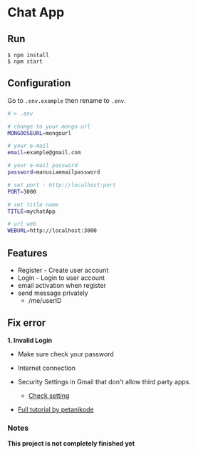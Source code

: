 # Chat App

## Run
```has
$ npm install
$ npm start
```

## Configuration
Go to `.env.example` then rename to `.env`.
```bash
# > .env

# change to your mongo url
MONGOOSEURL=mongourl

# your e-mail
email=example@gmail.com

# your e-mail password
password=manusiaemailpassword

# set port : http://localhost:port
PORT=3000

# set title name
TITLE=mychatApp

# url web
WEBURL=http://localhost:3000
```

## Features
- Register - Create user account
- Login - Login to user account
- email activation when register
- send message privately
  - /me/userID

## Fix error
**1. Invalid Login**
- Make sure check your password
- Internet connection
- Security Settings in Gmail that don't allow third party apps.
  + [Check setting](https://myaccount.google.com/security)

- [Full tutorial by petanikode](https://www.petanikode.com/nodejs-email/)


### Notes
**This project is not completely finished yet**
